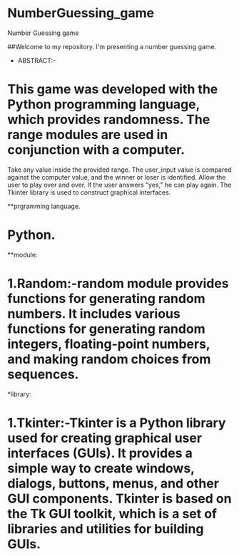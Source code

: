 # NumberGuessing_game
Number Guessing game

##Welcome to my repository. I'm presenting a number guessing game.

* ABSTRACT:-
 # This game was developed with the Python programming language, which provides randomness. The range modules are used in conjunction with a computer.
Take any value inside the provided range. The user_input value is compared against the computer value, and the winner or loser is identified.
Allow the user to play over and over. If the user answers "yes," he can play again. The Tkinter library is used to construct graphical interfaces.

  **prgramming language.
 # Python.

  **module:
 # 1.Random:-random module provides functions for generating random numbers. It includes various functions for generating random integers, floating-point numbers, and making random choices from sequences.

  *library:
 # 1.Tkinter:-Tkinter is a Python library used for creating graphical user interfaces (GUIs). It provides a simple way to create windows, dialogs, buttons, menus, and other GUI components. Tkinter is based on the Tk GUI toolkit, which is a set of libraries and utilities for building GUIs. 
